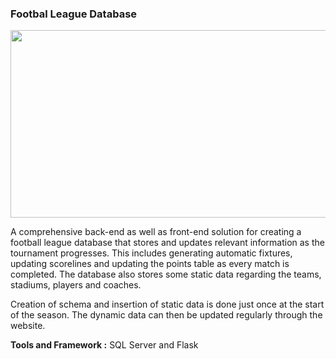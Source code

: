 ### Footbal League Database

<img src = "https://user-images.githubusercontent.com/61198990/139837021-600e59d6-5239-4f91-b00d-906721a13dbd.png" height = "300" width = "700">


A comprehensive back-end as well as front-end solution for creating a football league database that stores and updates relevant information as the tournament progresses. 
This includes generating automatic fixtures, updating scorelines and updating the points table as every match is completed.
The database also stores some static data regarding the teams, stadiums, players and coaches.

Creation of schema and insertion of static data is done just once at the start of the season. The dynamic data can then be updated regularly through the website.

<b>Tools and Framework :</b> SQL Server and Flask
